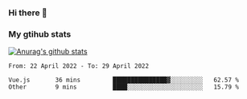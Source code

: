 ### Hi there 👋

### My gtihub stats

[![Anurag's github stats](https://github-readme-stats.vercel.app/api?username=gaozhidong)](https://github.com/gaozhidong/github-readme-stats)

<!--START_SECTION:waka-->

```text
From: 22 April 2022 - To: 29 April 2022

Vue.js       36 mins         ███████████████▓░░░░░░░░░   62.57 %
Other        9 mins          ████░░░░░░░░░░░░░░░░░░░░░   15.79 %
```

<!--END_SECTION:waka-->